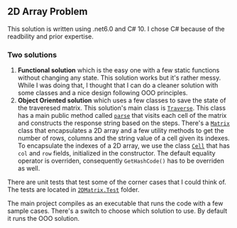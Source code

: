 ## 2D Array Problem


This solution is written using .net6.0 and C# 10. I chose C# because of the readbility and prior expertise.


### Two solutions

1. **Functional solution** which is the easy one with a few static functions without changing any state. This solution works but it's rather messy. While I was doing that, I thought that I can do a cleaner solution with some classes and a nice design following OOO principles.
2. **Object Oriented solution** which uses a few classes to save the state of the traveresed matrix.
   This solution's main class is [`Traverse`](2DMatrix/ObjectOrientedSolution.cs#L3). This class has a main public method called [`parse`](2DMatrix/ObjectOrientedSolution.cs#L35) that visits each cell of the matrix and constructs the response string based on the steps. There's a [`Matrix`](2DMatrix/ObjectOrientedSolution.cs#L188) class that encapsulates a 2D array and a few utility methods to get the number of rows, columns and the string value of a cell given its indexes. To encapsulate the indexes of a 2D array, we use the class [`Cell`](2DMatrix/ObjectOrientedSolution.cs#L148) that has `col` and `row` fields, initialized in the constructor. The default equality operator is overriden, consequently `GetHashCode()` has to be overriden as well.

There are unit tests that test some of the corner cases that I could think of. The tests are located in [`2DMatrix.Test`](2DMatrix.Test/UnitTests.cs) folder.

The main project compiles as an executable that runs the code with a few sample cases. There's a switch to choose which solution to use. By default it runs the OOO solution.
